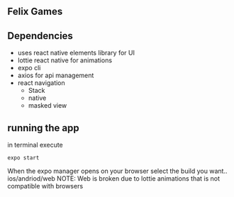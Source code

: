 ## Felix Games 

## Dependencies
- uses react native elements library for UI 
- lottie react native for animations
- expo cli 
- axios for api management 
- react navigation
  - Stack
  - native
  - masked view


## running the app
in terminal execute 
```
expo start 
```
When the expo manager opens on your browser select the build you want.. ios/andriod/web 
NOTE: Web is broken due to lottie animations that is not compatible with browsers
